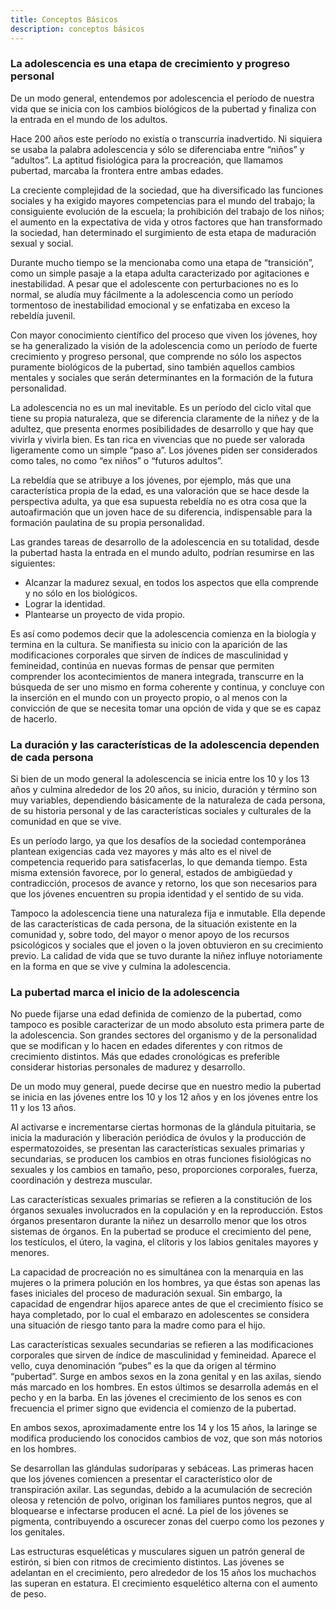 ```yaml
---
title: Conceptos Básicos
description: conceptos básicos
---
```


### La adolescencia es una etapa de crecimiento y progreso personal

De un modo general, entendemos por adolescencia el período de nuestra vida que se inicia con los cambios biológicos de la pubertad y finaliza con la entrada en el mundo de los adultos.

Hace 200 años este período no existía o transcurría inadvertido. Ni siquiera se usaba la palabra adolescencia y sólo se diferenciaba entre “niños” y “adultos”. La aptitud fisiológica para la procreación, que llamamos pubertad, marcaba la frontera entre ambas edades.

La creciente complejidad de la sociedad, que ha diversificado las funciones sociales y ha exigido mayores competencias para el mundo del trabajo; la consiguiente evolución de la escuela; la prohibición del trabajo de los niños; el aumento en la expectativa de vida y otros factores que han transformado la sociedad, han determinado el surgimiento de esta etapa de maduración sexual y social.

Durante mucho tiempo se la mencionaba como una etapa de “transición”, como un simple pasaje a la etapa adulta caracterizado por agitaciones e inestabilidad. A pesar que el adolescente con perturbaciones no es lo normal, se aludía muy fácilmente a la adolescencia como un período tormentoso de inestabilidad emocional y se enfatizaba en exceso la rebeldía juvenil.

Con mayor conocimiento científico del proceso que viven los jóvenes, hoy se ha generalizado la visión de la adolescencia como un período de fuerte crecimiento y progreso personal, que comprende no sólo los aspectos puramente biológicos de la pubertad, sino también aquellos cambios mentales y sociales que serán determinantes en la formación de la futura personalidad.

La adolescencia no es un mal inevitable. Es un período del ciclo vital que tiene su propia naturaleza, que se diferencia claramente de la niñez y de la adultez, que presenta enormes posibilidades de desarrollo y que hay que vivirla y vivirla bien. Es tan rica en vivencias que no puede ser valorada ligeramente como un simple “paso a”. Los jóvenes piden ser considerados como tales, no como “ex niños” o “futuros adultos”.

La rebeldía que se atribuye a los jóvenes, por ejemplo, más que una característica propia de la edad, es una valoración que se hace desde la perspectiva adulta, ya que esa supuesta rebeldía no es otra cosa que la autoafirmación que un joven hace de su diferencia, indispensable para la formación paulatina de su propia personalidad.

Las grandes tareas de desarrollo de la adolescencia en su totalidad, desde la pubertad hasta la entrada en el mundo adulto, podrían resumirse en las siguientes:

- Alcanzar la madurez sexual, en todos los aspectos que ella comprende y no sólo en los biológicos.
- Lograr la identidad.
- Plantearse un proyecto de vida propio.

Es así como podemos decir que la adolescencia comienza en la biología y termina en la cultura. Se manifiesta su inicio con la aparición de las modificaciones corporales que sirven de índices de masculinidad y femineidad, continúa en nuevas formas de pensar que permiten comprender los acontecimientos de manera integrada, transcurre en la búsqueda de ser uno mismo en forma coherente y continua, y concluye con la inserción en el mundo con un proyecto propio, o al menos con la convicción de que se necesita tomar una opción de vida y que se es capaz de hacerlo.

### La duración y las características de la adolescencia dependen de cada persona

Si bien de un modo general la adolescencia se inicia entre los 10 y los 13 años y culmina alrededor de los 20 años, su inicio, duración y término son muy variables, dependiendo básicamente de la naturaleza de cada persona, de su historia personal y de las características sociales y culturales de la comunidad en que se vive.

Es un período largo, ya que los desafíos de la sociedad contemporánea plantean exigencias cada vez mayores y más alto es el nivel de competencia requerido para satisfacerlas, lo que demanda tiempo. Esta misma extensión favorece, por lo general, estados de ambigüedad y contradicción, procesos de avance y retorno, los que son necesarios para que los jóvenes encuentren su propia identidad y el sentido de su vida.

Tampoco la adolescencia tiene una naturaleza fija e inmutable. Ella depende de las características de cada persona, de la situación existente en la comunidad y, sobre todo, del mayor o menor apoyo de los recursos psicológicos y sociales que el joven o la joven obtuvieron en su crecimiento previo. La calidad de vida que se tuvo durante la niñez influye notoriamente en la forma en que se vive y culmina la adolescencia.

### La pubertad marca el inicio de la adolescencia

No puede fijarse una edad definida de comienzo de la pubertad, como tampoco es posible caracterizar de un modo absoluto esta primera parte de la adolescencia. Son grandes sectores del organismo y de la personalidad que se modifican y lo hacen en edades diferentes y con ritmos de crecimiento distintos. Más que edades cronológicas es preferible considerar historias personales de madurez y desarrollo.

De un modo muy general, puede decirse que en nuestro medio la pubertad se inicia en las jóvenes entre los 10 y los 12 años y en los jóvenes entre los 11 y los 13 años.

Al activarse e incrementarse ciertas hormonas de la glándula pituitaria, se inicia la maduración y liberación periódica de óvulos y la producción de espermatozoides, se presentan las características sexuales primarias y secundarias, se producen los cambios en otras funciones fisiológicas no sexuales y los cambios en tamaño, peso, proporciones corporales, fuerza, coordinación y destreza muscular.

Las características sexuales primarias se refieren a la constitución de los órganos sexuales involucrados en la copulación y en la reproducción. Estos órganos presentaron durante la niñez un desarrollo menor que los otros sistemas de órganos. En la pubertad se produce el crecimiento del pene, los testículos, el útero, la vagina, el clítoris y los labios genitales mayores y menores.

La capacidad de procreación no es simultánea con la menarquia en las mujeres o la primera polución en los hombres, ya que éstas son apenas las fases iniciales del proceso de maduración sexual. Sin embargo, la capacidad de engendrar hijos aparece antes de que el crecimiento físico se haya completado, por lo cual el embarazo en adolescentes se considera una situación de riesgo tanto para la madre como para el hijo.

Las características sexuales secundarias se refieren a las modificaciones corporales que sirven de índice de masculinidad y femineidad. Aparece el vello, cuya denominación “pubes” es la que da origen al término “pubertad”. Surge en ambos sexos en la zona genital y en las axilas, siendo más marcado en los hombres. En estos últimos se desarrolla además en el pecho y en la barba. En las jóvenes el crecimiento de los senos es con frecuencia el primer signo que evidencia el comienzo de la pubertad.

En ambos sexos, aproximadamente entre los 14 y los 15 años, la laringe se modifica produciendo los conocidos cambios de voz, que son más notorios en los hombres.

Se desarrollan las glándulas sudoríparas y sebáceas. Las primeras hacen que los jóvenes comiencen a presentar el característico olor de transpiración axilar. Las segundas, debido a la acumulación de secreción oleosa y retención de polvo, originan los familiares puntos negros, que al bloquearse e infectarse producen el acné. La piel de los jóvenes se pigmenta, contribuyendo a oscurecer zonas del cuerpo como los pezones y los genitales.

Las estructuras esqueléticas y musculares siguen un patrón general de estirón, si bien con ritmos de crecimiento distintos. Las jóvenes se adelantan en el crecimiento, pero alrededor de los 15 años los muchachos las superan en estatura. El crecimiento esquelético alterna con el aumento de peso.
